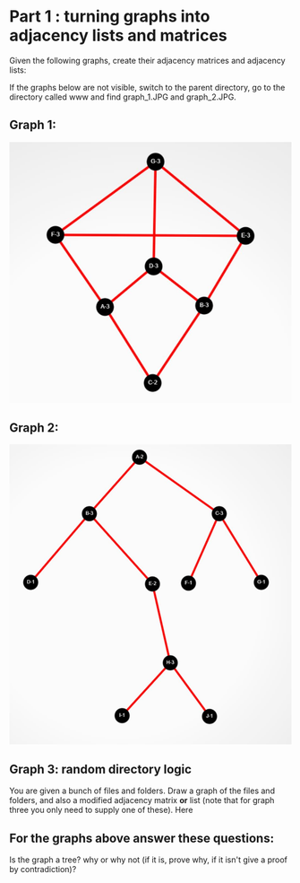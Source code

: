 # Part 1 : turning graphs into adjacency lists and matrices

Given the following graphs, create their adjacency matrices and adjacency lists:

If the graphs below are not visible, switch to the parent directory, go to the directory called www and find graph_1.JPG and graph_2.JPG.

## Graph 1:
![kite](../Assignments/www/graph_1.JPG)

## Graph 2:
![unbalanced tree](../Assignments/www/graph_2.JPG)

## Graph 3: random directory logic

You are given a bunch of files and folders. Draw a graph of the files and folders, and also a modified adjacency matrix **or** list (note that for graph three you only need to supply one of these). Here 

## For the graphs above answer these questions:

Is the graph a tree? why or why not (if it is, prove why, if it isn't give a proof by contradiction)?



